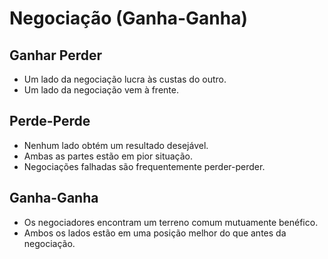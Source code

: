 # Negociação (Ganha-Ganha)
## Ganhar Perder
- Um lado da negociação lucra às custas do outro.
- Um lado da negociação vem à frente.
## Perde-Perde
- Nenhum lado obtém um resultado desejável.
- Ambas as partes estão em pior situação.
- Negociações falhadas são frequentemente perder-perder.
## Ganha-Ganha
- Os negociadores encontram um terreno comum mutuamente benéfico.
- Ambos os lados estão em uma posição melhor do que antes da negociação.